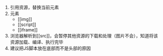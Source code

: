 1. 引用资源，替换当前元素
2. 元素
	- [[img]]
	- [[script]]
	- [[iframe]]
3. 浏览器解析到[[src]]，会暂停其他资源的下载和处理（图片不会），知道将该资源加载、编译、执行完毕
4. 建议把JS脚本放在底部而不是头部的原因